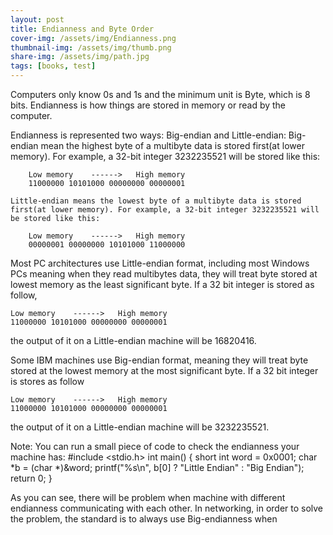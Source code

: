 ```yaml
---
layout: post
title: Endianness and Byte Order
cover-img: /assets/img/Endianness.png
thumbnail-img: /assets/img/thumb.png
share-img: /assets/img/path.jpg
tags: [books, test]
---
```


Computers only know 0s and 1s and the minimum unit is Byte, which is 8 bits. Endianness is how things are stored in memory or read by the computer.

Endianness is represented two ways: Big-endian and Little-endian:
    Big-endian mean the highest byte of a multibyte data is stored first(at lower memory). For example, a 32-bit integer 3232235521 will be stored like this:

        Low memory    ------>   High memory
        11000000 10101000 00000000 00000001   

    Little-endian means the lowest byte of a multibyte data is stored first(at lower memory). For example, a 32-bit integer 3232235521 will be stored like this:

        Low memory    ------>   High memory
        00000001 00000000 10101000 11000000  

Most PC architectures use Little-endian format, including most Windows PCs meaning when they read multibytes data, they will treat byte stored at lowest memory as the least significant byte. If a 32 bit integer is stored as follow,

    Low memory    ------>   High memory
    11000000 10101000 00000000 00000001
the output of it on a Little-endian machine will be 16820416. 

Some IBM machines use Big-endian format, meaning they will treat byte stored at the lowest memory at the most significant byte. If a 32 bit integer is stores as follow

    Low memory    ------>   High memory
    11000000 10101000 00000000 00000001
the output of it on a Little-endian machine will be 3232235521.

Note: You can run a small piece of code to check the endianness your machine has:
    #include <stdio.h>
    int main() 
    {
        short int word = 0x0001;
        char *b = (char *)&word;
        printf("%s\n", b[0] ? "Little Endian" : "Big Endian");
        return 0;
    }

As you can see, there will be problem when machine with different endianness communicating with each other. In networking, in order to solve the problem, the standard is to always use Big-endianness when
